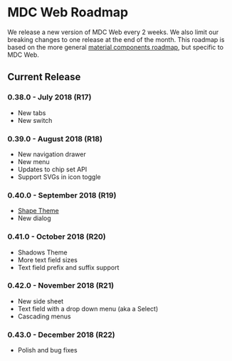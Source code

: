 # MDC Web Roadmap
We release a new version of MDC Web every 2 weeks. We also limit our breaking changes to one release at the end of the month. This roadmap is based on the more general [material components roadmap](https://github.com/material-components/material-components/blob/develop/ROADMAP.md), but specific to MDC Web.

## Current Release
### 0.38.0 - July 2018 (R17)
- New tabs
- New switch

### 0.39.0 - August 2018 (R18)
- New navigation drawer
- New menu
- Updates to chip set API
- Support SVGs in icon toggle

### 0.40.0 - September 2018 (R19)
- [Shape Theme](https://material.io/go/design-shape) 
- New dialog

### 0.41.0 - October 2018 (R20)
- Shadows Theme
- More text field sizes
- Text field prefix and suffix support

### 0.42.0 - November 2018 (R21)
- New side sheet
- Text field with a drop down menu (aka a Select)
- Cascading menus

### 0.43.0 - December 2018 (R22)
- Polish and bug fixes